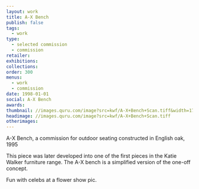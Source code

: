 ```yaml
---
layout: work
title: A-X Bench
publish: false
tags:
  - work
type:
  - selected commission
  - commission
retailer:
exhibitions:
collections:
order: 300
menus:
  - work
  - commission
date: 1998-01-01
social: A-X Bench
awards:
thumbnail: //images.quru.com/image?src=kwf/A-X+Bench+Scan.tiff&width=170&height=170&fill=auto
headimage: //images.quru.com/image?src=kwf/A-X+Bench+Scan.tiff
otherimages:
---
```


A-X Bench, a commission for outdoor seating constructed in English oak, 1995

This piece was later developed into one of the first pieces in the Katie Walker furniture range. The A-X bench is a simplified version of the one-off concept.

Fun with celebs at a flower show pic.
